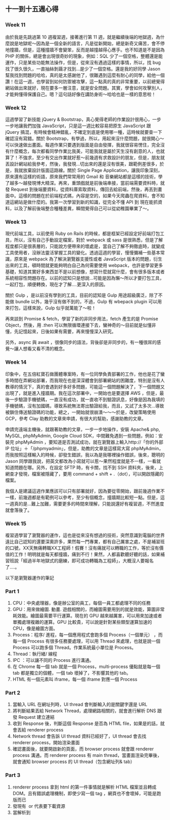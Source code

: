 ## 十一到十五週心得
### Ｗeek 11

由於我是先跳過第 10 週複習週，接著進行第 11 週，就是繼續後端的地獄週，為什麼說是地獄呢～因為是一個全新的語言，凡是從新開始，總是新奇又痛苦，會不停地撞牆，但是，這種撞牆不會變笨，反而是越撞越得心應手。也不知道是不是因為 PHP 的關係，總是會出現很奇妙的現象，例如：SQL 少了一個空格，整體還是能運作，只是某些功能無法操作，但是，從來沒有遇過這樣的事情，所以，找 bug 找了很久很久，一直抽絲剝繭才找到...是少了一個空格。還是我的好同學 Jason 幫我找到問題的哈哈，真的是太感謝他了，很難遇到這麼有耐心的同學，給他一個讚！在這一週，也學習到如何防禦被攻擊，這一點真的真的非常重要，以前總覺得網站做出來就好，現在要多一層注意，就是安全問題。其實，學會如何攻擊別人，才能夠懂得保護自己。嗯？這句話好像在講防身術～哈哈也是一樣的意思啦！

### Week 12

這週學習了新技能 jQuery & Bootstrap，真心覺得老師的作業設計很用心，一步一步地讓我們加強 JavaScript，只是這一週比較容易把原生 JavaScript 跟 jQuery 搞混，有時候會精神錯亂，不確定到底是使用哪一種，這時候就要查一下確認沒有寫錯。關於 Bootstrap，有學過，所以，用起來沒什麼問題，就很開心～可以快速做出畫面。每週作業只要遇到版面是自由發揮，我就很容易愣住，完全沒有什麼概念，每次都看同學作業比我美，可能我就是屬於天生沒有創意的人，也就算了！不強求，至少有交出作業就好惹～前幾週有求救設計的朋友，但是，朋友就丟設計網站給我參考，然後，我發現...切出來的還是沒有很美，跟範例差很多，於是，我就放棄設計版面這路線。關於 Single Page Application，讓我印象深刻，原來還有這樣的術語，原來我們常常用的 Gmail 和 音樂網站都是這樣的技術，學了越多～越發現博大精深。再來，重頭戲就是前後端串接，當前端需要資料時，就發 Request 到後端要資料，從資料庫索取資料，傳回去給前端，然後，再丟到畫面中。這樣的問題在於前端程式碼，內容是空的，如果今天爬蟲在爬資料，會不知道這網站是做什麼的。我第一次學習到新的知識，從完全不懂 API 到 現在能抓資料，以及了解前後端整合種種差異，瞬間覺得自己可以從幼稚園畢業了～。

### Week 13

現代前端工具，以前使用 Ruby on Rails 的時候，都是框架已經設定好前端打包工具，所以，沒有自己手動設定檔案，對於 webpack 或 sass 是很熟悉，但是了解程度都只是很表層的，只能說方便帶來的壞處是，當自己了解不夠徹底時，就變成工具使用者，沒辦法靈活掌握工具的變化。透過這週的學習，慢慢彌補一些基本常識，原來是 webpack 為了解決瀏覽器支援性或者 JavaScript 版本的問題，衍生出來的工具，頓時間就更能夠明白自己為何需要使用 webpack，也許是學習更多基礎，知道其實好多東西並不是以前想像，想寫什麼就寫什麼，會有很多版本或者系統相容性問題存在。以前的認知只是想說...可能是因為懶～所以才要打包工具，一起打包，順便轉換，現在才了解....更深入的原因。

關於 Gulp ，是以前沒有學到的工具，目前的認知是 Gulp 用途超級廣泛，除了不能做 bundle 以外，幾乎沒有做不到的，不過，Gulp 有 wbepack plugin 可以用來打包，這樣來說，Gulp 似乎就萬能了～啦！

再來談到 Promise & fetch，學習了新的非同步用法，fetch 產生的是 Promise Object，然後，用 .then 可以無限循環連接下去，蠻神奇的～目前就是似懂非懂，先記憶起來，日後如果有需要，再來慢慢深入研究。

另外，async 與 await ，很像同步的語法，背後卻是非同步的，有一種很屌的感覺～讓人想看又看不清的概念。

### Week 14

印象中，在五倍紅寶石做團體專案時，有一位同學負責部署的工作，他也是花了蠻多時間在弄網站部署，而我現在也是深深體會到部署網站的困難度，特別是沒有人教導的情況下，真的會遇到好多好多問題，可能這一個問題解決了，下一個問題又出現了，就是進入撞牆期。我在這次部署中，一開始也是要選擇 AWS ，但是，最後一步驗證手機號碼，一直沒有成功，就一直收不到驗證訊息，好像是因為我填的手機號碼，沒有加國碼，導致系統無法寄出驗證給我，而且，又試了太多次...導致被鎖住傳送驗證碼的功能，總之，一開始就很崩潰～～～於是，改變策略使用 GCP，參考 Clay 助教的文章來申請，有很大的幫助，感謝助教的文章。

申請完遠端主機後，就跟著助教的文章，一步一步地操作，安裝 Apache& php,  MySQL, phpMyAdmin, Google Cloud SDK，中間難免遇到一些問題，例如：安裝完 phpMyAdmin ，要知道是否測試成功，就在瀏覽器上輸入http://「你的外部 IP 位址」＋「/phpmyadmin」，但是，助教的文章是這樣寫大寫 phpMyAdmin，而我按照這樣輸入的時候，卻發生錯誤，我以為是我哪裡操作錯誤，後來，聰明的 Jason 同學跟我說，把英文都改為小寫就可以惹～果然程度就是不一樣，一看就知道問題在哪。另外，在設定 SFTP 時，有卡關，找不到 SSH 資料夾，後來，上網查才發現，檔案被隱藏了，要用 command + shift + .（dot），可以開啟隱藏的檔案。 

我個人是建議這週作業應該可以只有部署就好，因為要從零開始，跟前幾週作業不一樣，前幾週都是有範例可以參考，至少有個概念，撞牆期比較短一點。但是，這一週真的是...難上加難，需要更多的時間來理解，只能說還好有複習週，不然進度就會落後了。

### Week 15

複習週學習了瀏覽器的運作，這也是從來沒有想過的技術，突然意識到電腦的世界遠比自己認知的還要深奧許多，果然每一門專業，都有自己厲害之處，不是補習班的口號，XX天無痛轉職XX工程師！假賽！沒有痛就可以轉職的工作，等於沒有價值的工作！明明就是每天都撞牆，痛到不行！果然，人都喜歡聽好聽的話，如果補習班說「經過半年地獄式的磨練，即可成功轉職為工程師」，大概沒人要報名了....。

以下是瀏覽器運作的筆記

### Part 1

1. CPU：中央處理器，像是辦公室的員工，每個一員工都處理不同的任務
2. GPU：用來做繪圖. 動畫. 遊戲相關的，而繪圖需要用到的就是效能，算圖非常耗效能。繪圖最需要平行運算。現在的 GPU 越來越厲害，可以用來加速或者單獨處理複雜的運算。GPU 比較貴，可以說是針對某些類型運算加速的CPU，像是繪圖方面。
3. Process：程序/ 進程，每一個應用程式會跑多個 Process（一個單元） ，而每一個 Process 有很多任務要處理，可以用 Thread 來處理，也就是說一個 Process 可以跑多個 Thread。作業系統最小單位是 Process。
4. Thread：執行緒/ 線程
5. IPC ：可以讓不同的 Process 進行溝通。
6. 在 Chrome 每一個 tab 就是一個 Process，multi-process 優點就是每一個 tab 都是獨立的個體，一個 tab 壞掉了，不影響其他的 tab。
7. HTML 有一個元素叫 iframe，每一個 iframe 對應一個 Process

### Part 2

1. 當輸入 URL 在網址列時，UI thread 會判斷輸入的是關鍵字還是 URL
2. 將判斷結果丟給 Network Thread，處理網路相關的，就會進行解析 DNS 跟 發 Request 建立連結
3. 收到 Response 後，判斷這個 Response 是否為 HTML file，如果是的話，就會丟給 renderer process
4.  Network thread 會告訴 UI thread 資料已經好了，UI thread 會去找 renderer process，開始渲染畫面
5. 確認畫面後，就要開啟新的頁面，而 browser process 就會跟  renderer process 溝通。而 renderer process 有 main thread，當畫面渲染完畢後，就會通知 browser process 的 UI thread（包含網址列& tab）

### Part 3

1. renderer process 拿到 html 的第一件事情就是解析 HTML 檔案並且轉成 DOM。且有錯誤處理機制，即使少寫一個 tag ，網頁也不會壞掉，可能是跑版而已
2. 發現有 <img> or <link> 代表要下載資源
3. 當解析到 <script> ，DOM 解析就會停下來，怕會影響到整個 DOM 的結構
4. Style calculation：計算 style ，會去算css 要套用在哪一個節點，找完之後要開始排版
5. Layout：如果你要把畫面畫出來，要知道這些東西需要排在哪裡
6. Paint：決定先後順序，例如：圓形跟方塊哪個在前面，或者 圖片在文字後面或前面...等
7. Compositing：合成，圖層的概念

